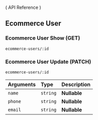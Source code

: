 ( API Reference )

## Ecommerce User

### Ecommerce User Show (GET)

```
ecommerce-users/:id
```

### Ecommerce User Update (PATCH)

```
ecommerce-users/:id
```

| Arguments       | Type     | Description  |
| :-------------- | :------- | :----------- |
| `name`          | `string` | **Nullable** |
| `phone`         | `string` | **Nullable** |
| `email`         | `string` | **Nullable** |
